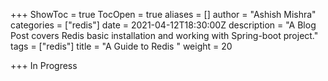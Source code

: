 +++
ShowToc = true
TocOpen = true
aliases = []
author = "Ashish Mishra"
categories = ["redis"]
date = 2021-04-12T18:30:00Z
description = "A Blog Post covers Redis basic installation and working with Spring-boot project."
tags = ["redis"]
title = "A Guide to Redis "
weight = 20

+++
In Progress
